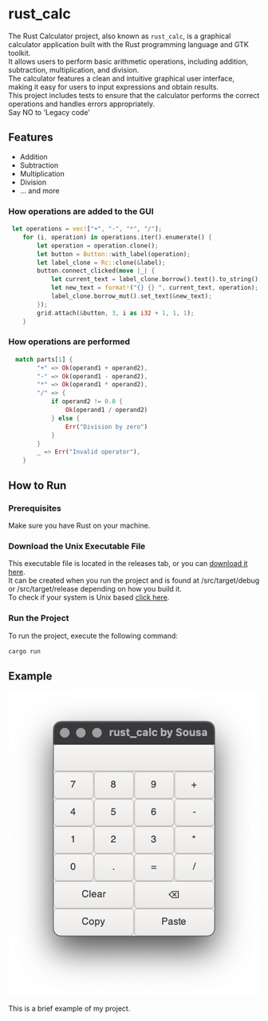 # rust_calc
The Rust Calculator project, also known as `rust_calc`, is a graphical calculator application built with the Rust programming language and GTK toolkit.
<br>
It allows users to perform basic arithmetic operations, including addition, subtraction, multiplication, and division.
<br>
The calculator features a clean and intuitive graphical user interface, making it easy for users to input expressions and obtain results.
<br>
This project includes tests to ensure that the calculator performs the correct operations and handles errors appropriately.
<br>
Say NO to 'Legacy code'

## Features

- Addition
- Subtraction
- Multiplication
- Division
- ... and more

### How operations are added to the GUI

```rust
 let operations = vec!["+", "-", "*", "/"];
    for (i, operation) in operations.iter().enumerate() {
        let operation = operation.clone();
        let button = Button::with_label(operation);
        let label_clone = Rc::clone(&label);
        button.connect_clicked(move |_| {
            let current_text = label_clone.borrow().text().to_string();
            let new_text = format!("{} {} ", current_text, operation);
            label_clone.borrow_mut().set_text(&new_text);
        });
        grid.attach(&button, 3, i as i32 + 1, 1, 1);
    }
```

### How operations are performed

```rust
  match parts[1] {
        "+" => Ok(operand1 + operand2),
        "-" => Ok(operand1 - operand2),
        "*" => Ok(operand1 * operand2),
        "/" => {
            if operand2 != 0.0 {
                Ok(operand1 / operand2)
            } else {
                Err("Division by zero")
            }
        }
        _ => Err("Invalid operator"),
    }
```

## How to Run

### Prerequisites
Make sure you have Rust on your machine.

### Download the Unix Executable File
This executable file is located in the releases tab, or you can [download it here](https://github.com/Telmo-Sousa/rust_calc/releases/download/1.1/rust_calc).
<br>
It can be created when you run the project and is found at /src/target/debug or /src/target/release depending on how you build it.
<br>
To check if your system is Unix based [click here](https://en.wikipedia.org/wiki/List_of_Unix_systems).

### Run the Project
To run the project, execute the following command:

```bash
cargo run
```

## Example

![Image](/image.png)

This is a brief example of my project.
